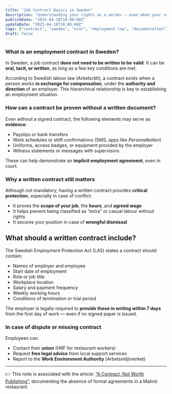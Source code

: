 ```yaml
---
title: "Job Contract Basics in Sweden"
description: "Understanding your rights as a worker — even when your contract is oral, digital, or never delivered."
publishDate: "2025-04-18T10:00:00Z"
updateDate: "2025-04-18T10:00:00Z"
tags: ["contract", "sweden", "oral", "employment-law", "documentation"]
draft: false
---
```


### What is an employment contract in Sweden?

In Sweden, a job contract **does not need to be written to be valid**. It can be **oral, tacit, or written**, as long as a few key conditions are met.

According to Swedish labour law (Arbetsrätt), a contract exists when a person works **in exchange for compensation**, under the **authority and direction** of an employer. This hierarchical relationship is key to establishing an employment situation.

### How can a contract be proven without a written document?

Even without a signed contract, the following elements may serve as **evidence**:

- Payslips or bank transfers
- Work schedules or shift confirmations (SMS, apps like _Personalkollen_)
- Uniforms, access badges, or equipment provided by the employer
- Witness statements or messages with supervisors

These can help demonstrate an **implicit employment agreement**, even in court.

### Why a written contract still matters

Although not mandatory, having a written contract provides **critical protection**, especially in case of conflict:

- It proves the **scope of your job**, the **hours**, and **agreed wage**
- It helps prevent being classified as “extra” or casual labour without rights
- It secures your position in case of **wrongful dismissal**

## What should a written contract include?

The Swedish Employment Protection Act (LAS) states a contract should contain:

- Names of employer and employee
- Start date of employment
- Role or job title
- Workplace location
- Salary and payment frequency
- Weekly working hours
- Conditions of termination or trial period

The employer is legally required to **provide these in writing within 7 days** from the first day of work — even if no signed paper is issued.

### In case of dispute or missing contract

Employees can:

- Contact their **union** (HRF for restaurant workers)
- Request **free legal advice** from local support services
- Report to the **Work Environment Authority** (Arbetsmiljöverket)

---

👉 This note is associated with the article: [“A Contract, Not Worth Publishing”](/posts/verbal-agreements-ignored-by-management), documenting the absence of formal agreements in a Malmö restaurant.
